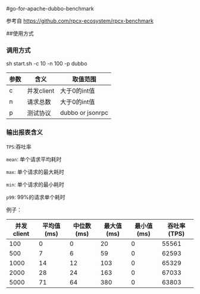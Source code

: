 #go-for-apache-dubbo-benchmark

参考自 https://github.com/rpcx-ecosystem/rpcx-benchmark

##使用方式

### 调用方式
sh start.sh -c 10 -n 100 -p dubbo

参数|含义|取值范围
-------------|-------------|-------------
c|并发client|大于0的int值
n|请求总数|大于0的int值
p|测试协议|dubbo or jsonrpc


### 输出报表含义

`TPS`:吞吐率

`mean`: 单个请求平均耗时

`max`: 单个请求的最大耗时

`min`: 单个请求的最小耗时

`p99`: 99%的请求单个耗时


例子：

并发client|平均值(ms)|中位数(ms)|最大值(ms)|最小值(ms)|吞吐率(TPS)
-------------|-------------|-------------|-------------|-------------|-------------
100|0|0|20|0|55561
500|7|6|59|0|62593
1000|14|12|103|0|65329
2000|28|24|163|0|67033
5000|71|64|380|0|63803